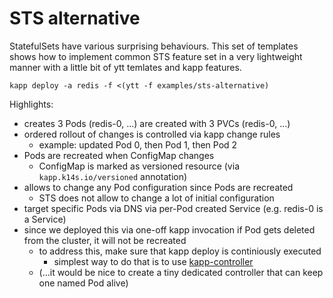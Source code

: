 # STS alternative

StatefulSets have various surprising behaviours. This set of templates shows how to implement common STS feature set in a very lightweight manner with a little bit of ytt temlates and kapp features.

```
kapp deploy -a redis -f <(ytt -f examples/sts-alternative)
```

Highlights:

- creates 3 Pods (redis-0, ...) are created with 3 PVCs (redis-0, ...)
- ordered rollout of changes is controlled via kapp change rules
  - example: updated Pod 0, then Pod 1, then Pod 2
- Pods are recreated when ConfigMap changes
  - ConfigMap is marked as versioned resource (via `kapp.k14s.io/versioned` annotation)
- allows to change any Pod configuration since Pods are recreated
  - STS does not allow to change a lot of initial configuration
- target specific Pods via DNS via per-Pod created Service (e.g. redis-0 is a Service)
- since we deployed this via one-off kapp invocation if Pod gets deleted from the cluster, it will not be recreated
  - to address this, make sure that kapp deploy is continiously executed
    - simplest way to do that is to use [kapp-controller](https://github.com/k14s/kapp-controller)
  - (...it would be nice to create a tiny dedicated controller that can keep one named Pod alive)

